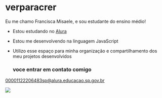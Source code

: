 # verparacrer

Eu me chamo Francisca Misaele, e sou estudante do ensino médio!

- Estou estudando no [Alura](https:\\www.alura.com.br)
- Estou me desenvolvendo na linguagem JavaScript
- Utilizo esse espaço para minha organização e compartilhamento dos meu projetos desenvolvidos

    ### voce entrar em contato comigo

 00001122206483sp@alura.educacao.sp.gov.br

![](![https://tenor.com/bf15L.gif)
